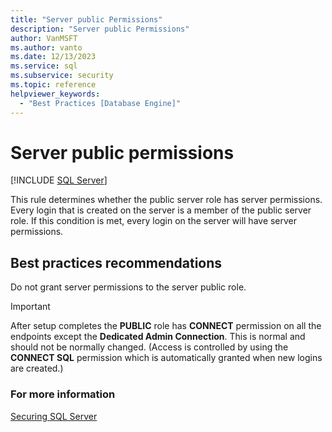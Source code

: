 ```yaml
---
title: "Server public Permissions"
description: "Server public Permissions"
author: VanMSFT
ms.author: vanto
ms.date: 12/13/2023
ms.service: sql
ms.subservice: security
ms.topic: reference
helpviewer_keywords:
  - "Best Practices [Database Engine]"
---
```

# Server public permissions

[!INCLUDE [SQL Server](../../includes/applies-to-version/sqlserver.md)]

This rule determines whether the public server role has server permissions. Every login that is created on the server is a member of the public server role. If this condition is met, every login on the server will have server permissions.

## Best practices recommendations

Do not grant server permissions to the server public role.

> [!IMPORTANT]  
> After setup completes the **PUBLIC** role has **CONNECT** permission on all the endpoints except the **Dedicated Admin Connection**. This is normal and should not be normally changed. (Access is controlled by using the **CONNECT SQL** permission which is automatically granted when new logins are created.)

### For more information

[Securing SQL Server](../security/securing-sql-server.md)
